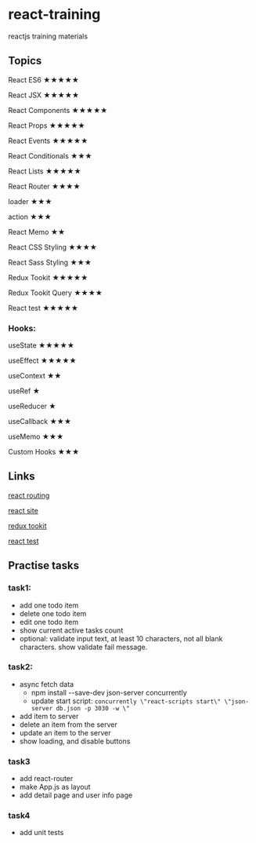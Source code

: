 # react-training
reactjs training materials

## Topics
React ES6     ★★★★★

React JSX     ★★★★★

React Components ★★★★★

React Props ★★★★★

React Events  ★★★★★

React Conditionals ★★★

React Lists ★★★★★

React Router  ★★★★

  loader ★★★

  action ★★★
  
React Memo  ★★

React CSS Styling    ★★★★

React Sass Styling    ★★★   

Redux Tookit         ★★★★★

  Redux Tookit Query ★★★★
  
React test           ★★★★★

### Hooks:

useState    ★★★★★

useEffect    ★★★★★

useContext  ★★

useRef      ★

useReducer   ★

useCallback   ★★★

useMemo  ★★★

Custom Hooks  ★★★


## Links
[react routing](https://reactrouter.com/)

[react site](https://react.dev/reference/react)

[redux tookit](https://redux-toolkit.js.org/introduction/getting-started)

[react test](https://testing-library.com/docs/)


## Practise tasks
### task1:
- add one todo item
- delete one todo item
- edit one todo item
- show current active tasks count
- optional: validate input text, at least 10 characters, not all blank characters. show validate fail message.
### task2:
- async fetch data
  + npm install --save-dev json-server concurrently
  + update start script: `concurrently \"react-scripts start\" \"json-server db.json -p 3030 -w \"`
- add item to server
- delete an item from the server
- update an item to the server
- show loading, and disable buttons
### task3
- add react-router
- make App.js as layout
- add detail page and user info page
### task4
- add unit tests

